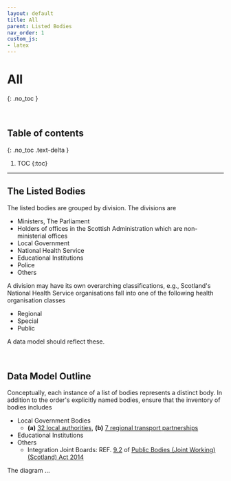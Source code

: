 ```yaml
---
layout: default
title: All
parent: Listed Bodies
nav_order: 1
custom_js:
- latex
---
```


# All
{: .no_toc }

<br>

## Table of contents
{: .no_toc .text-delta }

1. TOC
   {:toc}

---


## The Listed Bodies

The listed bodies are grouped by division.  The divisions are 

* Ministers, The Parliament
* Holders of offices in the Scottish Administration which are non-ministerial offices
* Local Government
* National Health Service
* Educational Institutions
* Police
* Others

A division may have its own overarching classifications, e.g., Scotland's National Health Service organisations fall into one of the following health organisation classes

* Regional
* Special
* Public

A data model should reflect these.

<br>

## Data Model Outline

Conceptually, each instance of a list of bodies represents a distinct body.  In addition to the order's explicitly named bodies, ensure that the inventory of bodies includes

* Local Government Bodies
  * **(a)** [32 local authorities](https://www.mygov.scot/organisations#scottish-local-authority), **(b)** [7 regional transport partnerships](https://www.transport.gov.scot/our-approach/strategy/regional-transport-partnerships/)
* Educational Institutions
* Others  
  * Integration Joint Boards: REF. [9.2](https://www.legislation.gov.uk/asp/2014/9/section/9) of  [Public Bodies (Joint Working) (Scotland) Act 2014](https://www.legislation.gov.uk/asp/2014/9/contents)

The diagram $\ldots$


<br>
<br>
<br>
<br>
